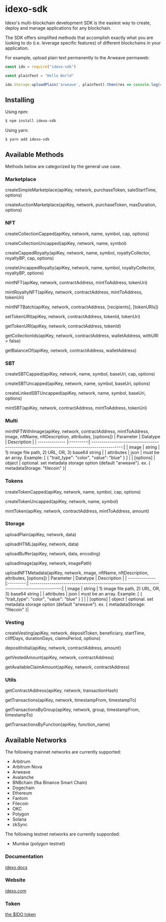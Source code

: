 # idexo-sdk

Idexo's multi-blockchain development SDK is the easiest way to create, deploy and manage applications for any blockchain.

The SDK offers simplified methods that accomplish exactly what you are looking to do (i.e. leverage specific features) of different blockchains in your application.

For example, upload plain text permanently to the Arweave permaweb:

```javascript
const ido = require("idexo-sdk")

const plainText = "Hello World"

ido.Storage.uploadPlain('arweave', plainText).then(res => console.log(res.data))
```

## Installing

Using npm:

```bash
$ npm install idexo-sdk
```

Using yarn:

```
$ yarn add idexo-sdk
```

## Available Methods

Methods below are categorized by the general use case.


### Marketplace

createSimpleMarketplace(apiKey, network, purchaseToken, saleStartTime, options)

createAuctionMarketplace(apiKey, network, purchaseToken, maxDuration, options)


### NFT

createCollectionCapped(apiKey, network, name, symbol, cap, options)

createCollectionUncapped(apiKey, network, name, symbol)

createCappedRoyalty(apiKey, network, name, symbol, royaltyCollector, royaltyBP, cap, options)

createUncappedRoyalty(apiKey, network, name, symbol, royaltyCollector, royaltyBP, options)

mintNFT(apiKey, network, contractAddress, mintToAddress, tokenUri)

mintRoyaltyNFT(apiKey, network, contractAddress, mintToAddress, tokenUri)

mintNFTBatch(apiKey, network, contractAddress, [recipients], [tokenURIs])

setTokenURI(apiKey, network, contractAddress, tokenId, tokenUri)

getTokenURI(apiKey, network, contractAddress, tokenId)

getCollectionIds(apiKey, network, contractAddress, walletAddress, withURI = false)

getBalanceOf(apiKey, network, contractAddress, walletAddress)


### SBT

createSBTCapped(apiKey, network, name, symbol, baseUri, cap, options)

createSBTUncapped(apiKey, network, name, symbol, baseUri, options)

createLinkedSBTUncapped(apiKey, network, name, symbol, baseUri, options)

mintSBT(apiKey, network, contractAddress, mintToAddress, tokenUri)


### Multi


mintNFTWithImage(apiKey, network, contractAddress, mintToAddress, image, nftName, nftDescription, attributes, [options])
| Parameter      | Datatype  | Description                                                                                   |
| -------------- |:---------:| ---------------------------------------------------------------------------------------------:|
| image          | string    | 1) image file path, 2) URL, OR, 3) base64 string                                              |
| attributes     | json      | must be an array. Example: [ { "trait_type": "color", "value": "blue" } ]                     |
| [options]      | object    | optional. set metadata storage option (default "arweave"). ex. { metadataStorage: "filecoin" }|


### Tokens

createTokenCapped(apiKey, network, name, symbol, cap, options)

createTokenUncapped(apiKey, network, name, symbol)

mintToken(apiKey, network, contractAddress, mintToAddress, amount)

### Storage

uploadPlain(apiKey, network, data)

uploadHTML(apiKey, network, data)

uploadBuffer(apiKey, network, data, encoding)

uploadImage(apiKey, network, imagePath)

uploadNFTMetadata(apiKey, network, image, nftName, nftDescription, attributes, [options])
| Parameter      | Datatype  | Description                                                                                   |
| -------------- |:---------:| ---------------------------------------------------------------------------------------------:|
| image          | string    | 1) image file path, 2) URL, OR, 3) base64 string                                              |
| attributes     | json      | must be an array. Example: [ { "trait_type": "color", "value": "blue" } ]                     |
| [options]      | object    | optional. set metadata storage option (default "arweave"). ex. { metadataStorage: "filecoin" }|


### Vesting

createVesting(apiKey, network, depositToken, beneficiary, startTime, cliffDays, durationDays, claimsPeriod, options)

depositInitial(apiKey, network, contractAddress, amount)

getVestedAmount(apiKey, network, contractAddress)

getAvailableClaimAmount(apiKey, network, contractAddress)


### Utils

getContractAddress(apiKey, network, transactionHash)

getTransactions(apiKey, network, timestampFrom, timestampTo)

getTransactionsByGroup(apiKey, network, group, timestampFrom, timestampTo)

getTransactionsByFunction(apiKey, function_name)

## Available Networks

The following mainnet networks are currently supported:

* Arbitrum
* Arbitrum Nova
* Arweave
* Avalanche
* BNBchain (fka Binance Smart Chain)
* Dogechain
* Ethereum
* Fantom
* Filecoin
* OKC
* Polygon
* Solana
* zkSync

The following testnet networks are currently supporded: 

* Mumbai (polygon testnet)


### Documentation

[idexo docs](https://docs.idexo.com)

### Website

[idexo.com](https://idexo.com)

### Token

[the $IDO token](https://token.idexo.io)

